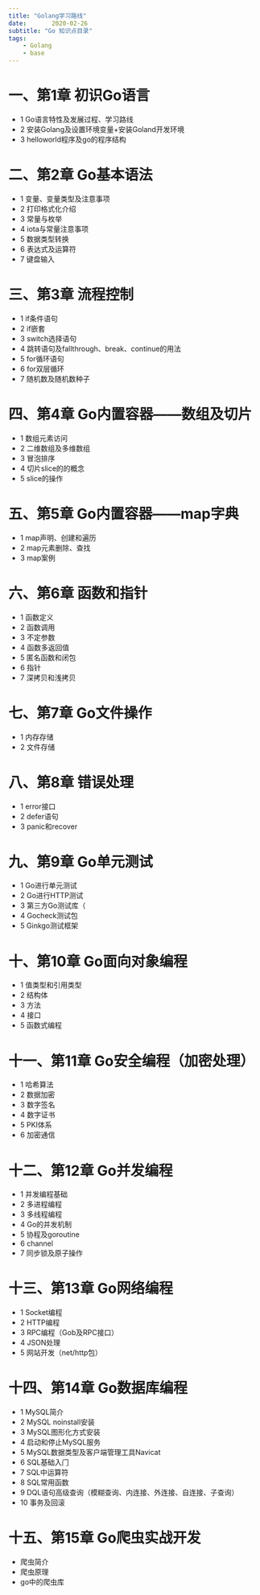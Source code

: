 ```yaml
---
title: "Golang学习路线"
date:       2020-02-26
subtitle: "Go 知识点目录"
tags:
	- Golang
	- base
---
```









# ⼀、第1章 初识Go语⾔
- 1 Go语⾔特性及发展过程、学习路线
- 2 安装Golang及设置环境变量+安装Goland开发环境
- 3 helloworld程序及go的程序结构
# ⼆、第2章 Go基本语法
- 1 变量、变量类型及注意事项
- 2 打印格式化介绍
- 3 常量与枚举
- 4 iota与常量注意事项
- 5 数据类型转换
- 6 表达式及运算符
- 7 键盘输⼊
# 三、第3章 流程控制
- 1 if条件语句
- 2 if嵌套
- 3 switch选择语句
- 4 跳转语句及fallthrough、break、continue的⽤法
- 5 for循环语句
- 6 for双层循环
- 7 随机数及随机数种⼦
# 四、第4章 Go内置容器——数组及切⽚
- 1 数组元素访问
- 2 ⼆维数组及多维数组
- 3 冒泡排序
- 4 切⽚slice的的概念
- 5 slice的操作
# 五、第5章 Go内置容器——map字典
- 1 map声明、创建和遍历
- 2 map元素删除、查找
- 3 map案例
# 六、第6章 函数和指针
- 1 函数定义
- 2 函数调⽤
- 3 不定参数
- 4 函数多返回值
- 5 匿名函数和闭包
- 6 指针
- 7 深拷⻉和浅拷⻉
# 七、第7章 Go⽂件操作
- 1 内存存储
- 2 ⽂件存储
# ⼋、第8章 错误处理
- 1 error接⼝
- 2 defer语句
- 3 panic和recover
# 九、第9章 Go单元测试
- 1 Go进⾏单元测试
- 2 Go进⾏HTTP测试
- 3 第三⽅Go测试库（
- 4 Gocheck测试包
- 5 Ginkgo测试框架
# ⼗、第10章 Go⾯向对象编程
- 1 值类型和引⽤类型
- 2 结构体
- 3 ⽅法
- 4 接⼝
- 5 函数式编程
# ⼗⼀、第11章 Go安全编程（加密处理）
- 1 哈希算法
- 2 数据加密
- 3 数字签名
- 4 数字证书
- 5 PKI体系
- 6 加密通信
# ⼗⼆、第12章 Go并发编程
- 1 并发编程基础
- 2 多进程编程
- 3 多线程编程
- 4 Go的并发机制
- 5 协程及goroutine
- 6 channel
- 7 同步锁及原⼦操作
# ⼗三、第13章 Go⽹络编程
- 1 Socket编程
- 2 HTTP编程
- 3 RPC编程（Gob及RPC接⼝）
- 4 JSON处理
- 5 ⽹站开发（net/http包）
# ⼗四、第14章 Go数据库编程
- 1 MySQL简介
- 2 MySQL noinstall安装
- 3 MySQL图形化⽅式安装
- 4 启动和停⽌MySQL服务
- 5 MySQL数据类型及客户端管理⼯具Navicat
- 6 SQL基础⼊⻔
- 7 SQL中运算符
- 8 SQL常⽤函数
- 9 DQL语句⾼级查询（模糊查询、内连接、外连接、⾃连接、⼦查询）
- 10 事务及回滚
# ⼗五、第15章 Go爬⾍实战开发
- 爬虫简介
- 爬虫原理
- go中的爬虫库
